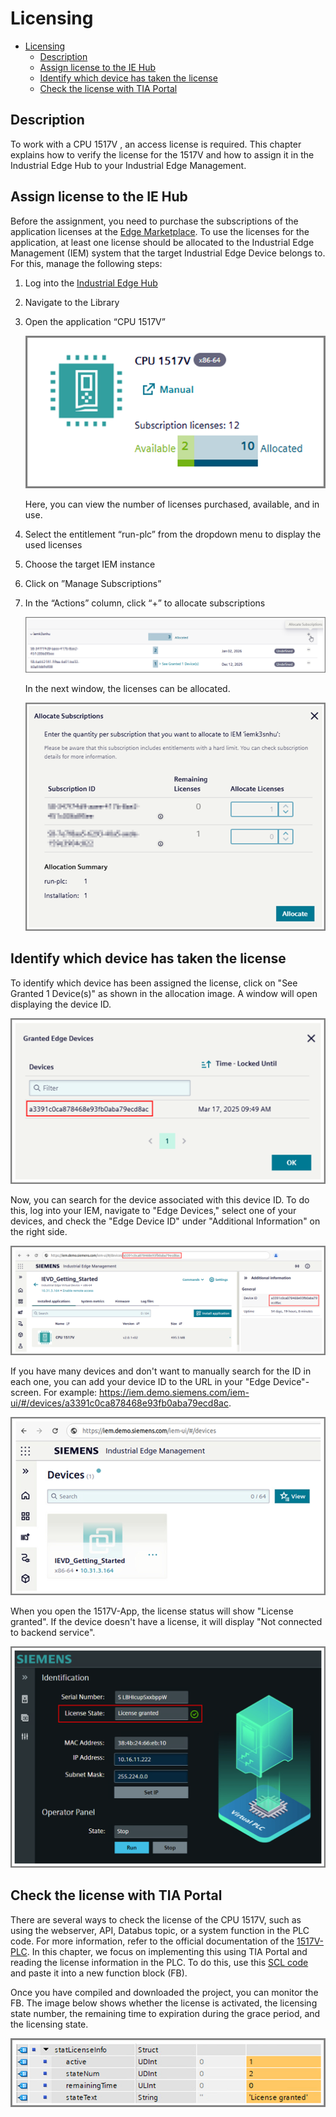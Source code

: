 # Licensing

- [Licensing](#licensing)
  - [Description](#description)
  - [Assign license to the IE Hub](#assign-license-to-the-ie-hub)
  - [Identify which device has taken the license](#identify-which-device-has-taken-the-license)
  - [Check the license with TIA Portal](#check-the-license-with-tia-portal)

## Description

To work with a CPU 1517V , an access license is required. This chapter explains how to verify the license for the 1517V and how to assign it in the Industrial Edge Hub to your Industrial Edge Management.

## Assign license to the IE Hub

Before the assignment, you need to purchase the subscriptions of the application licenses at the [Edge Marketplace](https://www.dex.siemens.com/?selected=edge). To use the licenses for the application, at least one license should be allocated to the Industrial Edge Management (IEM) system that the target Industrial Edge Device belongs to. For this, manage the following steps:

1. Log into the [Industrial Edge Hub](https://umipomoh.iehub.eu1.edge.siemens.cloud/home)
2. Navigate to the Library
3. Open the application “CPU 1517V”

    ![Licensing_number_of_subscription_licenses](/docs/graphics/Licensing_number_of_subscription_licenses.png)

    Here, you can view the number of licenses purchased, available, and in use.

4. Select the entitlement “run-plc” from the dropdown menu to display the used licenses
5. Choose the target IEM instance
6. Click on ”Manage Subscriptions”
7. In the “Actions” column, click “+” to allocate subscriptions

    ![Licensing_allocate_subscription](/docs/graphics/Licensing_allocate_subscription.png)

    In the next window, the licenses can be allocated.

    ![Licensing_allocate_subscription_2](/docs/graphics/Licensing_allocate_subscription_2.png)

## Identify which device has taken the license

To identify which device has been assigned the license, click on "See Granted 1 Device(s)" as shown in the allocation image. A window will open displaying the device ID.

![Licensing_Granted_ED](/docs/graphics/Licensing_Granted_ED.png)

Now, you can search for the device associated with this device ID. To do this, log into your IEM, navigate to "Edge Devices," select one of your devices, and check the "Edge Device ID" under "Additional Information" on the right side.

![Licensing_check_device_ID_in_IEM](/docs/graphics/Licensing_check_device_ID_in_IEM.png)

If you have many devices and don't want to manually search for the ID in each one, you can add your device ID to the URL in your "Edge Device"-screen. For example: https://iem.demo.siemens.com/iem-ui/#/devices/a3391c0ca878468e93fb0aba79ecd8ac.

![Licensing_add_ID_in_URL](/docs/graphics/Licensing_add_ID_in_URL.png)

When you open the 1517V-App, the license status will show "License granted". If the device doesn't have a license, it will display "Not connected to backend service".

![Download_TIA_project_7](/docs/graphics/Licensing_check_license_in_1517V.png)

## Check the license with TIA Portal

There are several ways to check the license of the CPU 1517V, such as using the webserver, API, Databus topic, or a system function in the PLC code. For more information, refer to the official documentation of the [1517V-PLC](https://support.industry.siemens.com/cs/document/109825448/s7-1500-virtual-controller-cpu-1517v(f)-function-manual?dti=0&lc=en-MW). In this chapter, we focus on implementing this using TIA Portal and reading the license information in the PLC. To do this, use this [SCL code](/src/GetLicenseInfo.scl) and paste it into a new function block (FB).

Once you have compiled and downloaded the project, you can monitor the FB. The image below shows whether the license is activated, the licensing state number, the remaining time to expiration during the grace period, and the licensing state.

![Licensing_TIA_License_granted](/docs/graphics/Licensing_TIA_License_granted.png)
